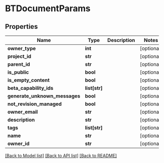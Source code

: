 # BTDocumentParams

## Properties
Name | Type | Description | Notes
------------ | ------------- | ------------- | -------------
**owner_type** | **int** |  | [optional] 
**project_id** | **str** |  | [optional] 
**parent_id** | **str** |  | [optional] 
**is_public** | **bool** |  | [optional] 
**is_empty_content** | **bool** |  | [optional] 
**beta_capability_ids** | **list[str]** |  | [optional] 
**generate_unknown_messages** | **bool** |  | [optional] 
**not_revision_managed** | **bool** |  | [optional] 
**owner_email** | **str** |  | [optional] 
**description** | **str** |  | [optional] 
**tags** | **list[str]** |  | [optional] 
**name** | **str** |  | [optional] 
**owner_id** | **str** |  | [optional] 

[[Back to Model list]](../README.md#documentation-for-models) [[Back to API list]](../README.md#documentation-for-api-endpoints) [[Back to README]](../README.md)


